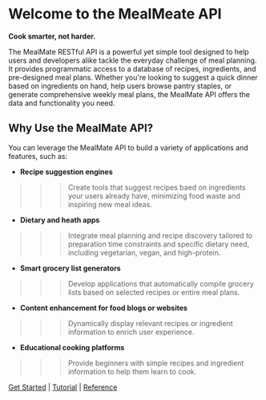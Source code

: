 # Welcome to the MealMeate API

**Cook smarter, not harder.**

The MealMate RESTful API is a powerful yet simple tool designed to help users and developers alike tackle the everyday challenge of meal planning. It provides programmatic access to a database of recipes, ingredients, and pre-designed meal plans. Whether you're looking to suggest a quick dinner based on ingredients on hand, help users browse pantry staples, or generate comprehensive weekly meal plans, the MealMate API offers the data and functionality you need.

## Why Use the MealMate API?

You can leverage the MealMate API to build a variety of applications and features, such as:

* **Recipe suggestion engines**

>>> Create tools that suggest recipes baed on ingredients your users already have, minimizing food waste and inspiring new meal ideas.

* **Dietary and heath apps**

>>>Integrate meal planning and recipe discovery tailored to preparation time constraints and specific dietary need, including vegetarian, vegan, and high-protein.

* **Smart grocery list generators**

>>>Develop applications that automatically compile grocery lists based on selected recipes or entire meal plans.

* **Content enhancement for food blogs or websites**

>>>Dynamically display relevant recipes or ingredient information to enrich user experience.

* **Educational cooking platforms**

>>>Provide beginners with simple recipes and ingredient information to help them learn to cook.

[Get Started](./mmget-started.md) | [Tutorial](./mmtutorial.md) | [Reference](./mmref.md)
